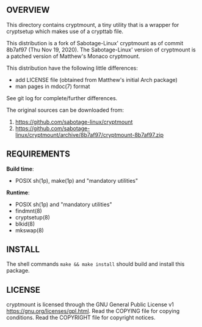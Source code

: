 OVERVIEW
--------
This directory contains cryptmount, a tiny utility that is a wrapper
for cryptsetup which makes use of a crypttab file.

This distribution is a fork of Sabotage-Linux' cryptmount as of commit
8b7af97 (Thu Nov 19, 2020).  The Sabotage-Linux' version of cryptmount
is a patched version of Matthew's Monaco cryptmount.

This distribution have the following little differences:
- add LICENSE file (obtained from Matthew's initial Arch package)
- man pages in mdoc(7) format

See git log for complete/further differences.

The original sources can be downloaded from:
1. https://github.com/sabotage-linux/cryptmount
2. https://github.com/sabotage-linux/cryptmount/archive/8b7af97/cryptmount-8b7af97.zip


REQUIREMENTS
------------
**Build time**:
- POSIX sh(1p), make(1p) and "mandatory utilities"

**Runtime**:
- POSIX sh(1p) and "mandatory utilities"
- findmnt(8)
- cryptsetup(8)
- blkid(8)
- mkswap(8)


INSTALL
-------
The shell commands `make && make install` should build and install
this package.


LICENSE
-------
cryptmount is licensed through the GNU General Public License v1
<https://gnu.org/licenses/gpl.html>.
Read the COPYING file for copying conditions.
Read the COPYRIGHT file for copyright notices.
